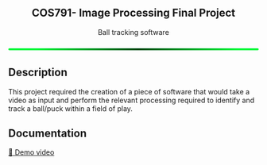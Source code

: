 <h2 align ='center'> COS791- Image Processing Final Project </h3>
<p align = 'center'>Ball tracking software</p>


<img src="readme_resources/bar.png" alt="Alt text" title="bar">

## Description

This project required the creation of a piece of software that would take a video as input and perform the relevant processing required to identify and track a ball/puck within a field of play.


## Documentation
<div><a href="https://github.com/Tymac15/Whatsapp-Forensics-Assignment/blob/main/readme_resources/COS783_Final_Assignment.docx">🧾 Demo video</a></div>



